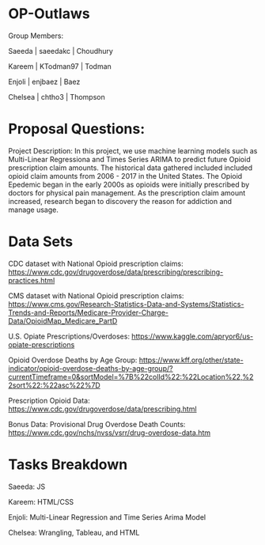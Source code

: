 # OP-Outlaws
Group Members: 

Saeeda | saeedakc | Choudhury

Kareem | KTodman97 | Todman

Enjoli | enjbaez | Baez

Chelsea | chtho3 | Thompson


# Proposal Questions:
Project Description: In this project, we use machine learning models such as Multi-Linear Regressiona and Times Series ARIMA to predict future Opioid prescription claim amounts. The historical data gathered included included opioid claim amounts from 2006 - 2017 in the United States. The Opioid Epedemic began in the early 2000s as opioids were initially prescribed by doctors for physical pain management. As the prescription claim amount increased, research began to discovery the reason for addiction and manage usage. 

# Data Sets
CDC dataset with National Opioid prescription claims: https://www.cdc.gov/drugoverdose/data/prescribing/prescribing-practices.html

CMS dataset with National Opioid prescription claims: https://www.cms.gov/Research-Statistics-Data-and-Systems/Statistics-Trends-and-Reports/Medicare-Provider-Charge-Data/OpioidMap_Medicare_PartD

U.S. Opiate Prescriptions/Overdoses: https://www.kaggle.com/apryor6/us-opiate-prescriptions

Opioid Overdose Deaths by Age Group: https://www.kff.org/other/state-indicator/opioid-overdose-deaths-by-age-group/?currentTimeframe=0&sortModel=%7B%22colId%22:%22Location%22,%22sort%22:%22asc%22%7D

Prescription Opioid Data: https://www.cdc.gov/drugoverdose/data/prescribing.html

Bonus Data: 
Provisional Drug Overdose Death Counts: https://www.cdc.gov/nchs/nvss/vsrr/drug-overdose-data.htm

# Tasks Breakdown
Saeeda: JS

Kareem: HTML/CSS

Enjoli: Multi-Linear Regression and Time Series Arima Model

Chelsea: Wrangling, Tableau, and HTML

